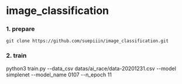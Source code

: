 # image_classification
### 1. prepare
```
git clone https://github.com/suepiiin/image_classification.git
```

### 2. train
python3 train.py --data_csv datas/ai_race/data-20201231.csv --model simplenet --model_name 0107 --n_epoch 11

